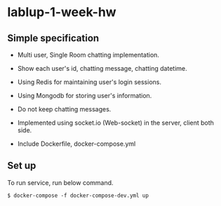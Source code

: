 # lablup-1-week-hw

## Simple specification

* Multi user, Single Room chatting implementation.

* Show each user's id, chatting message, chatting datetime.

* Using Redis for maintaining user's login sessions.

* Using Mongodb for storing user's information.

* Do not keep chatting messages.

* Implemented using socket.io (Web-socket) in the server, client both side.

* Include Dockerfile, docker-compose.yml

## Set up

To run service, run below command.

```
$ docker-compose -f docker-compose-dev.yml up
```

